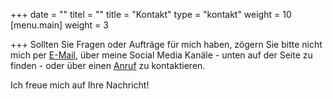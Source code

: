 +++
date = ""
titel = ""
title = "Kontakt"
type = "kontakt"
weight = 10
[menu.main]
weight = 3

+++
Sollten Sie Fragen oder Aufträge für mich haben, zögern Sie bitte nicht mich per <a href="mailto:mariafrank57@gmail.com">E-Mail</a>, über meine Social Media Kanäle - unten auf der Seite zu finden - oder über einen <a href="tel:+4917681329681">Anruf</a> zu kontaktieren. <br>

Ich freue mich auf Ihre Nachricht!

